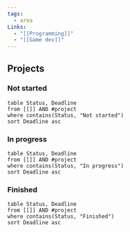 ```yaml
---
tags:
  - area
Links:
  - "[[Programming]]"
  - "[[Game dev]]"
---
```

## Projects
### Not started
```dataview
table Status, Deadline
from [[]] AND #project 
where contains(Status, "Not started")
sort Deadline asc
```
### In progress
```dataview
table Status, Deadline
from [[]] AND #project 
where contains(Status, "In progress")
sort Deadline asc
```
### Finished
```dataview
table Status, Deadline
from [[]] AND #project 
where contains(Status, "Finished")
sort Deadline asc
```
